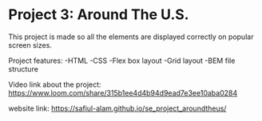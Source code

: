 # Project 3: Around The U.S.

This project is made so all the elements are displayed correctly on popular screen sizes.

Project features:
-HTML
-CSS
-Flex box layout
-Grid layout
-BEM file structure

Video link about the project:
https://www.loom.com/share/315b1ee4d4b94d9ead7e3ee10aba0284

website link:
https://safiul-alam.github.io/se_project_aroundtheus/
